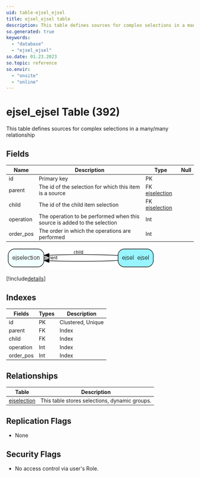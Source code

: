 ```yaml
---
uid: table-ejsel_ejsel
title: ejsel_ejsel table
description: This table defines sources for complex selections in a many/many relationship
so.generated: true
keywords:
  - "database"
  - "ejsel_ejsel"
so.date: 01.23.2023
so.topic: reference
so.envir:
  - "onsite"
  - "online"
---
```


# ejsel\_ejsel Table (392)

This table defines sources for complex selections in a many/many relationship

## Fields

| Name | Description | Type | Null |
|------|-------------|------|:----:|
|id|Primary key|PK| |
|parent|The id of the selection for which this item is a source|FK [ejselection](ejselection.md)| |
|child|The id of the child item selection|FK [ejselection](ejselection.md)| |
|operation|The operation to be performed when this source is added to the selection|Int| |
|order\_pos|The order in which the operations are performed|Int| |


![ejsel_ejsel table relationship diagram](./media/ejsel_ejsel.png)

[!include[details](./includes/ejsel-ejsel.md)]

## Indexes

| Fields | Types | Description |
|--------|-------|-------------|
|id |PK |Clustered, Unique |
|parent |FK |Index |
|child |FK |Index |
|operation |Int |Index |
|order\_pos |Int |Index |

## Relationships

| Table|  Description |
|------|-------------|
|[ejselection](ejselection.md)  |This table stores selections, dynamic groups. |


## Replication Flags

* None

## Security Flags

* No access control via user's Role.

